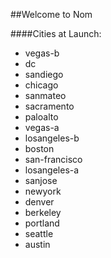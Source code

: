 ##Welcome to Nom

####Cities at Launch:

* vegas-b
* dc
* sandiego
* chicago
* sanmateo
* sacramento
* paloalto
* vegas-a
* losangeles-b
* boston
* san-francisco
* losangeles-a
* sanjose
* newyork
* denver
* berkeley
* portland
* seattle
* austin
